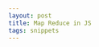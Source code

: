 ```yaml
---
layout: post
title: Map Reduce in JS
tags: snippets
---
```


<script src="https://gist.github.com/selimslab/4aa7ce42a10dcd5ebc6e4ed7f9133c3a.js"></script>